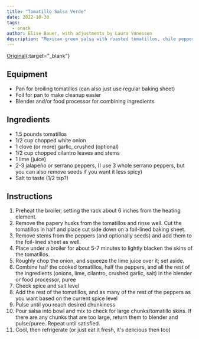 ```yaml
---
title: "Tomatillo Salsa Verde"
date: 2022-10-30
tags:
  - snack
author: Elise Bauer, with adjustments by Laura Vonessen
description: "Mexican green salsa with roasted tomatillos, chile peppers, lime juice, cilantro, and onion"
---
```


[Original](https://www.simplyrecipes.com/recipes/tomatillo_salsa_verde/){:target="_blank"}

## Equipment

* Pan for broiling tomatillos (can also just use regular baking sheet)
* Foil for pan to make cleanup easier
* Blender and/or food processor for combining ingredients

## Ingredients

* 1.5 pounds tomatillos
* 1/2 cup chopped white onion
* 1 clove (or more) garlic, crushed (optional)
* 1/2 cup chopped cilantro leaves and stems
* 1 lime (juice)
* 2-3 jalapeño or serrano peppers, (I use 3 whole serrano peppers, but you can also remove seeds if you want it less spicy)
* Salt to taste (1/2 tsp?)

## Instructions

1.  Preheat the broiler, setting the rack about 6 inches from the heating element.
2.  Remove the papery husks from the tomatillos and rinse well. Cut the tomatillos in half and place cut side down on a foil-lined baking sheet.
3.  Remove stems from the peppers (and optionally seeds) and add them to the foil-lined sheet as well.
4.  Place under a broiler for about 5-7 minutes to lightly blacken the skins of the tomatillos.
5.  Roughly chop the onion, and squeeze the lime juice over it; set aside.
6.  Combine half the cooked tomatillos, half the peppers, and all the rest of the ingredients (onions, lime, cilantro, crushed garlic, salt) in the blender or food processor, puree
7.  Check spice and salt level
8.  Add the rest of the tomatillos, and as many of the rest of the peppers as you want based on the current spice level
9.  Pulse until you reach desired chunkiness
10. Pour salsa into bowl and mix to check for large chunks/tomatillo skins. If there are any chunks that are too large, return them to blender and pulse/puree. Repeat until satisfied.
11. Cool, then refrigerate (or just eat it fresh, it's delicious then too)

